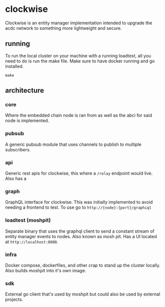 # clockwise

Clockwise is an entity manager implementation intended to upgrade the acdc network to something more lightweight and secure.

## running

To run the local cluster on your machine with a running loadtest, all you need to do is run the make file. Make sure to have docker running and go installed.

```
make
```

## architecture

### core

Where the embedded chain node is ran from as well as the abci for said node is implemented.

### pubsub

A generic pubsub module that uses channels to publish to multiple subscribers.

### api

Generic rest apis for clockwise, this where a `/relay` endpoint would live. Also has a

### graph

GraphQL interface for clockwise. This was initially implemented to avoid needing a frontend to test. To use go to `http://{node}:{port}/graphiql`

### loadtest (moshpit)

Separate binary that uses the graphql client to send a constant stream of entity manager events to nodes. Also known as mosh pit. Has a UI located at `http://localhost:8080`.

### infra

Docker compose, dockerfiles, and other crap to stand up the cluster locally. Also builds moshpit into it's own image.

### sdk

External go client that's used by moshpit but could also be used by external projects.
